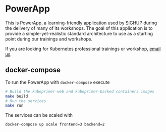 # PowerApp

This is PowerApp, a learning-friendly application used by [SIGHUP](https://sighup.io) during the delivery of many of its workshops. The goal of this application is to provide a simple-yet-realistic standard architecture to use as a starting point during our trainings and workshops.

If you are looking for Kubernetes professional trainings or workshop, [email us](mailto:training@sighup.io).

## docker-compose

To run the PowerApp with `docker-compose` execute

```bash
# Build the kubeprimer-web and kubeprimer-backed containers images
make build
# Run the services
make run
```

The services can be scaled with

```bash
docker-compose up scale frontend=3 backend=2
```
